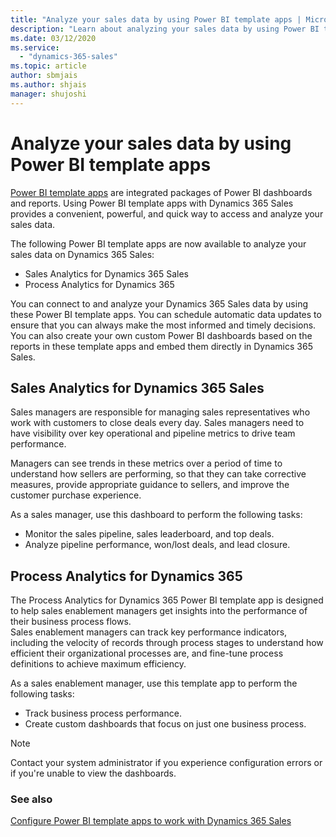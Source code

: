```yaml
---
title: "Analyze your sales data by using Power BI template apps | MicrosoftDocs"
description: "Learn about analyzing your sales data by using Power BI template apps."
ms.date: 03/12/2020
ms.service:
  - "dynamics-365-sales"
ms.topic: article
author: sbmjais
ms.author: shjais
manager: shujoshi
---
```

<!--Your choice between "with" or "by using." Writing Style Guide says "with" is okay to use with features.-->
# Analyze your sales data by using Power BI template apps

[Power BI template apps](https://docs.microsoft.com/power-bi/service-template-apps-overview) are integrated packages of <!--Is it necessary to say "pre-built" or "out-of-the-box"? (I've never quite understood the difference.)-->Power BI dashboards and reports. Using Power BI template apps with Dynamics 365 Sales provides a convenient, powerful, and quick way to access and analyze your sales data.

The following Power BI template apps are now available to analyze your sales data on Dynamics 365 Sales:

- Sales Analytics for Dynamics 365 Sales
- Process Analytics for Dynamics 365

You can connect to and analyze your Dynamics 365 Sales data<!--This implies that both packages are used with Dynamics 365 Sales. I assume there's a reason that the "Process Analytics" name doesn't include "Sales" at the end? It's a pattern I haven't seen before.--> by using these Power BI template apps. You can schedule automatic data updates to ensure that you can always make the most informed and timely decisions. You can also create your own custom Power BI dashboards based on the reports in these template apps and embed them directly in Dynamics 365 Sales. 

## Sales Analytics for Dynamics 365 Sales

Sales managers are responsible for managing sales representatives who work with customers to close deals every day. Sales managers need to have visibility over key operational and pipeline metrics to drive team performance.

Managers can see trends in these metrics over a period of time to understand how sellers are performing, so that they can take corrective measures, provide appropriate guidance to sellers, and improve the customer purchase experience.

As a sales manager, use this dashboard to perform the following tasks:

- Monitor the sales pipeline, sales leaderboard, and top deals.
- Analyze pipeline performance, won/lost deals, and lead closure.

## Process Analytics for Dynamics 365

The Process Analytics for Dynamics 365 Power BI template app is designed to help sales enablement managers get insights into the performance of their business process flows.  
Sales enablement managers can track key performance indicators, including the velocity of records through process stages to understand how efficient their organizational processes are, and fine-tune process definitions to achieve maximum efficiency.

As a sales enablement manager, use this template app to perform the following tasks:

- Track business process performance.
- Create custom dashboards that focus on just one business process.

> [!NOTE]
> Contact your system administrator if you experience configuration errors or if you're unable to view the dashboards.

### See also

[Configure Power BI template apps to work with Dynamics 365 Sales](configure-sales-template-apps.md)
